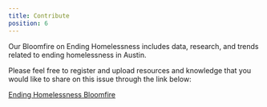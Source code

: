 ```yaml
---
title: Contribute
position: 6
---
```


Our Bloomfire on Ending Homelessness includes data, research, and trends related to ending homelessness in Austin. 

Please feel free to register and upload resources and knowledge that you would like to share on this issue through the link below:

[Ending Homelessness Bloomfire](https://endinghomelessness.bloomfire.com/?feed=recent)


